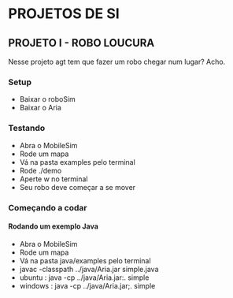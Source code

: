 # PROJETOS DE SI

## PROJETO I - ROBO LOUCURA
Nesse projeto agt tem que fazer um robo chegar num lugar? Acho.

### Setup
*	Baixar o roboSim
*	Baixar o Aria

### Testando
*	Abra o MobileSim
*	Rode um mapa
*	Vá na pasta examples pelo terminal
*	Rode ./demo
*	Aperte w no terminal
*	Seu robo deve começar a se mover

### Começando a codar
#### Rodando um exemplo Java
*	Abra o MobileSim
*	Rode um mapa
*	Vá na pasta java/examples pelo terminal
*	javac -classpath ../java/Aria.jar simple.java
*	ubuntu  :    java -cp ../java/Aria.jar:. simple
*	windows :    java -cp ../java/Aria.jar;. simple


